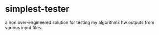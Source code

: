 # simplest-tester
a non over-engineered solution for testing my algorithms hw outputs from various input files
